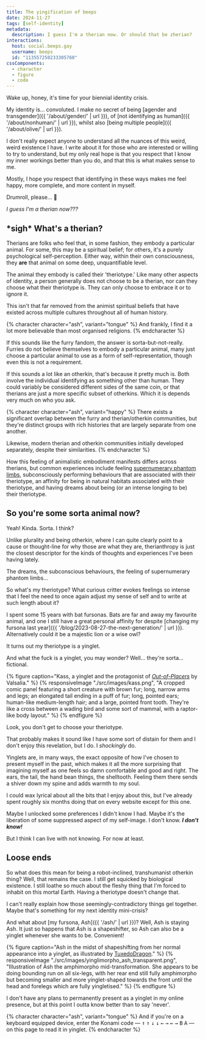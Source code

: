 ```yaml
---
title: The yingification of beeps
date: 2024-11-27
tags: [self-identity]
metadata:
  description: I guess I'm a therian now. Or should that be zherian?
interactions:
  host: social.beeps.gay
  username: beeps
  id: "113557250233305760"
cssComponents:
  - character
  - figure
  - code
---
```


Wake up, honey, it's time for your biennial identity crisis.

My identity is... convoluted. I make no secret of being [agender and transgender]({{ '/about/gender/' | url }}), of [not identifying as human]({{ '/about/nonhuman/' | url }}), whilst also [being multiple people]({{ '/about/olive/' | url }}).

I don't really expect anyone to understand all the nuances of this weird, weird existence I have. I write about it for those who are interested or willing to try to understand, but my only real hope is that you respect that I know my inner workings better than you do, and that this is what makes sense to me.

Mostly, I hope you respect that identifying in these ways makes me feel happy, more complete, and more content in myself.

Drumroll, please... 🥁

_I guess I'm a therian now???_

## \*sigh\* What's a therian?

Therians are folks who feel that, in some fashion, they embody a particular animal. For some, this may be a spiritual belief; for others, it's a purely psychological self-perception. Either way, within their own consciousness, they **are** that animal on some deep, unquantifiable level.

The animal they embody is called their 'theriotype.' Like many other aspects of identity, a person generally does not choose to be a therian, nor can they choose what their theriotype is. They can only choose to embrace it or to ignore it.

This isn't that far removed from the animist spiritual beliefs that have existed across multiple cultures throughout all of human history.

{% character character="ash", variant="tongue" %}
And frankly, I find it a lot more believable than most organised religions.
{% endcharacter %}

If this sounds like the furry fandom, the answer is sorta-but-not-really. Furries do not believe themselves to embody a particular animal, many just choose a particular animal to use as a form of self-representation, though even this is not a requirement.

If this sounds a lot like an otherkin, that's because it pretty much is. Both involve the individual identifying as something other than human. They could variably be considered different sides of the same coin, or that therians are just a more specific subset of otherkins. Which it is depends very much on who you ask.

{% character character="ash", variant="happy" %}
There exists a significant overlap between the furry and therian/otherkin communities, but they're distinct groups with rich histories that are largely separate from one another.

Likewise, modern therian and otherkin communities initially developed separately, despite their similarities.
{% endcharacter %}

How this feeling of animalistic embodiment manifests differs across therians, but common experiences include feeling [supernumerary phantom limbs](https://en.wikipedia.org/wiki/Supernumerary_phantom_limb), subconsciously performing behaviours that are associated with their theriotype, an affinity for being in natural habitats associated with their theriotype, and having dreams about being (or an intense longing to be) their theriotype.

## So you're some sorta animal now?

Yeah! Kinda. Sorta. I think?

Unlike plurality and being otherkin, where I can quite clearly point to a cause or thought-line for why those are what they are, therianthropy is just the closest descriptor for the kinds of thoughts and experiences I've been having lately.

The dreams, the subconscious behaviours, the feeling of supernumerary phantom limbs...

So what's my theriotype? What curious critter evokes feelings so intense that I feel the need to once again adjust my sense of self and to write at such length about it?

I spent some 15 years with bat fursonas. Bats are far and away my favourite animal, and one I still have a great personal affinity for despite [changing my fursona last year]({{ '/blog/2023-08-27-the-next-generation/' | url }}). Alternatively could it be a majestic lion or a wise owl?

It turns out my theriotype is a yinglet.

And what the fuck is a yinglet, you may wonder? Well... they're sorta... fictional.

{% figure caption="Kass, a yinglet and the protagonist of [_Out-of-Placers_](https://www.valsalia.com/) by Valsalia." %}
{% responsiveImage "./src/images/kass.png", "A cropped comic panel featuring a short creature with brown fur; long, narrow arms and legs; an elongated tail ending in a puff of fur; long, pointed ears; human-like medium-length hair; and a large, pointed front tooth. They're like a cross between a wading bird and some sort of mammal, with a raptor-like body layout." %}
{% endfigure %}

Look, you don't get to choose your theriotype.

That probably makes it sound like I have some sort of distain for them and I don't enjoy this revelation, but I do. I _shockingly_ do.

Yinglets are, in many ways, the exact opposite of how I've chosen to present myself in the past, which makes it all the more surprising that imagining myself as one feels so damn comfortable and good and right. The ears, the tail, the hand bean things, the shelltooth. Feeling them there sends a shiver down my spine and adds warmth to my soul.

I could wax lyrical about all the bits that I enjoy about this, but I've already spent roughly six months doing that on every website except for this one.

Maybe I unlocked some preferences I didn't know I had. Maybe it's the liberation of some suppressed aspect of my self-image. I don't know. **_I don't know!_**

But I think I can live with not knowing. For now at least.

## Loose ends

So what does this mean for being a robot-inclined, transhumanist otherkin thing? Well, that remains the case. I still get squicked by biological existence. I still loathe so much about the fleshy thing that I'm forced to inhabit on this mortal Earth. Having a theriotype doesn't change that.

I can't really explain how those seemingly-contradictory things gel together. Maybe that's something for my next identity mini-crisis?

And what about [my fursona, Ash]({{ '/ash/' | url }})? Well, Ash is staying Ash. It just so happens that Ash is a shapeshifter, so Ash can also be a yinglet whenever she wants to be. Convenient!

{% figure caption="Ash in the midst of shapeshifting from her normal appearance into a yinglet, as illustrated by [TuxedoDragon](//tuxedodragon.art)." %}
{% responsiveImage "./src/images/yinglimorpho_ash_transparent.png", "Illustration of Ash the amphimorpho mid-transformation. She appears to be doing bounding run on all six-legs, with her rear end still fully amphimorpho but becoming smaller and more yinglet-shaped towards the front until the head and forelegs which are fully yingletised." %}
{% endfigure %}

I don't have any plans to permanently present as a yinglet in my online presence, but at this point I outta know better than to say 'never'.

{% character character="ash", variant="tongue" %}
And if you're on a keyboard equipped device, enter the Konami code — <kbd>↑</kbd> <kbd>↑</kbd> <kbd>↓</kbd> <kbd>↓</kbd> <kbd>←</kbd> <kbd>→</kbd> <kbd>←</kbd> <kbd>→</kbd> <kbd>B</kbd> <kbd>A</kbd> — on this page to read it in yinglet.
{% endcharacter %}

